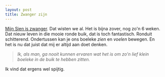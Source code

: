 ```yaml
---
layout: post
title: Zwanger zijn
---
```

[Mijn Sien is zwanger](http://atog.be/2008/11/21/3.html). Dat wisten we al. Het is bijna zover, nog zo'n 6 weken. Dat nieuw leven in die mooie ronde buik, dat is toch fantastisch. Ronduit schitterend. Ondertussen kan je ons boeleke _zien_ en _voelen_ bewegen. En het is nu dat juist dat mij er altijd aan doet denken.

>_Ik, als man, ga nooit kunnen ervaren wat het is om zo'n lief klein boeleke in de buik te hebben zitten._

Ik vind dat ergens wel spijtig.